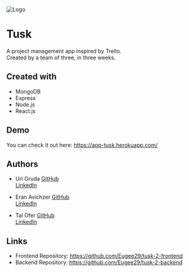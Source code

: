 
![Logo](https://app-tusk.herokuapp.com/static/media/logo-horizontal-dark.b2d77cef661c0d434383.png)


# Tusk

A project management app inspired by Trello.  
Created by a team of three, in three weeks.



## Created with

- MongoDB
- Express
- Node.js
- React.js




## Demo

You can check it out here: https://app-tusk.herokuapp.com/


## Authors

- Uri Gruda
[GitHub](https://github.com/Eugee29)  
[LinkedIn](https://www.linkedin.com/in/uri-gruda-70b36b22b/)
  
- Eran Avichzer
[GitHub](https://github.com/EranAAA)  
[LinkedIn](https://www.linkedin.com/in/eran-avichzer/)

- Tal Ofer
[GitHub](https://github.com/TalAOfer)  
[LinkedIn](https://www.linkedin.com/in/tal-ofer-9408b9242/)

## Links

- Frontend Repository: https://github.com/Eugee29/tusk-2-frontend
- Backend Repository: https://github.com/Eugee29/tusk-2-backend

